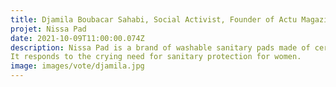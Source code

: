 ```yaml
---
title: Djamila Boubacar Sahabi, Social Activist, Founder of Actu Magazine & Nissa Pad, Niger
projet: Nissa Pad
date: 2021-10-09T11:00:00.074Z
description: Nissa Pad is a brand of washable sanitary pads made of certified organic cotton, non-dyed and non-bleached, comfortable, friendly to your Budget. 3 times more absorbent than disposable pads and tampons for medium to heavy menstrual flow and bladder leakage. Djamila's vision is to promote sustainable solutions that contribute to the emancipation of women, accompany young adolescent girls in school to stay in school during their periods. The reduction of waste, the fight against exclusion and the creation of jobs. It wishes to disseminate healthy and ecological practices through sustainable activities that create jobs.
It responds to the crying need for sanitary protection for women.
image: images/vote/djamila.jpg
---
```

